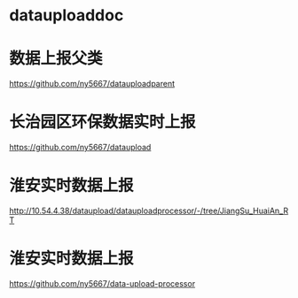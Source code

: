 # datauploaddoc

# 数据上报父类
https://github.com/ny5667/datauploadparent

# 长治园区环保数据实时上报
https://github.com/ny5667/dataupload

# 淮安实时数据上报
http://10.54.4.38/dataupload/datauploadprocessor/-/tree/JiangSu_HuaiAn_RT

# 淮安实时数据上报
https://github.com/ny5667/data-upload-processor
